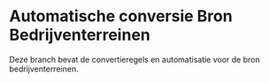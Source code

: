 # Automatische conversie Bron Bedrijventerreinen

Deze branch bevat de convertieregels en automatisatie voor de bron bedrijventerreinen.



 

